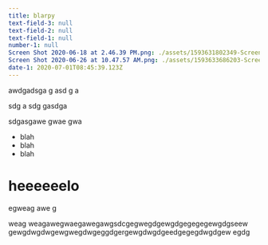 ```yaml
---
title: blarpy
text-field-3: null
text-field-2: null
text-field-1: null
number-1: null
Screen Shot 2020-06-18 at 2.46.39 PM.png: ./assets/1593631802349-Screen%20Shot%202020-06-18%20at%202.46.39%20PM.png
Screen Shot 2020-06-26 at 10.47.57 AM.png: ./assets/1593633686203-Screen%20Shot%202020-06-26%20at%2010.47.57%20AM.png
date-1: 2020-07-01T08:45:39.123Z
---
```

awdgadsga
g
asd
g
a

sdg
a
sdg
gasdga

sdgasgawe
gwae
gwa

- blah
- blah
- blah

# heeeeeelo

egweag
awe
g


weag
weagawegwaegawegawgsdcgegwegdgewgdgegegegewgdgseew
gewgdwgdwgewgwegdwgeggdgergewgdwgdgeedgegegdwgdgew
egdg





